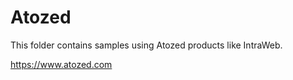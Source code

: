 # Atozed

This folder contains samples using Atozed products like IntraWeb.

https://www.atozed.com
